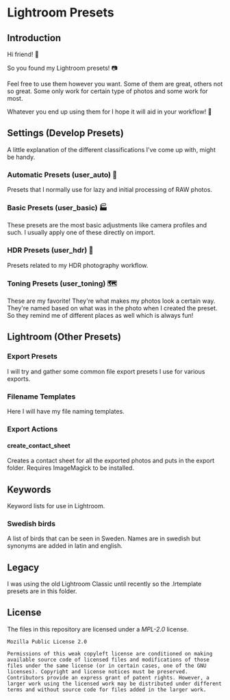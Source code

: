 # Lightroom Presets

## Introduction

Hi friend! 👋

So you found my Lightroom presets! 📷

Feel free to use them however you want. Some of them are great, others not so great. Some only work for certain type of photos and some work for most.

Whatever you end up using them for I hope it will aid in your workflow! 🎉

## Settings (Develop Presets)

A little explanation of the different classifications I've come up with, might be handy.

### Automatic Presets (user_auto) 🤖

Presets that I normally use for lazy and initial processing of RAW photos.

### Basic Presets (user_basic) 🏭

These presets are the most basic adjustments like camera profiles and such.
I usually apply one of these directly on import.

### HDR Presets (user_hdr) 🌄

Presets related to my HDR photography workflow.

### Toning Presets (user_toning) 🗺️

These are my favorite! They're what makes my photos look a certain way.
They're named based on what was in the photo when I created the preset.
So they remind me of different places as well which is always fun!

## Lightroom (Other Presets)

### Export Presets

I will try and gather some common file export presets I use for various exports.

### Filename Templates

Here I will have my file naming templates.

### Export Actions

#### create_contact_sheet

Creates a contact sheet for all the exported photos and puts in the export folder. Requires ImageMagick to be installed.

## Keywords

Keyword lists for use in Lightroom.

### Swedish birds

A list of birds that can be seen in Sweden. Names are in swedish but synonyms are added in latin and english.

## Legacy

I was using the old Lightroom Classic until recently so the .lrtemplate presets are in this folder.

## License

The files in this repository are licensed under a _MPL-2.0_ license.

```
Mozilla Public License 2.0

Permissions of this weak copyleft license are conditioned on making available source code of licensed files and modifications of those files under the same license (or in certain cases, one of the GNU licenses). Copyright and license notices must be preserved. Contributors provide an express grant of patent rights. However, a larger work using the licensed work may be distributed under different terms and without source code for files added in the larger work.
```
